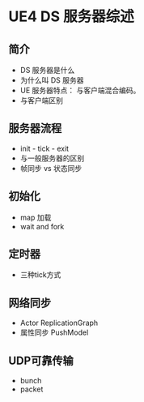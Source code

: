 # UE4 DS 服务器综述

## 简介

- DS 服务器是什么
- 为什么叫 DS 服务器
- UE 服务器特点： 与客户端混合编码。
- 与客户端区别

## 服务器流程

- init  - tick  - exit
- 与一般服务器的区别
- 帧同步 vs 状态同步

## 初始化

- map 加载
- wait and fork

## 定时器

- 三种tick方式

## 网络同步

- Actor  ReplicationGraph
- 属性同步 PushModel

## UDP可靠传输

- bunch  
- packet

